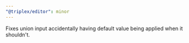 ```yaml
---
"@triplex/editor": minor
---
```


Fixes union input accidentally having default value being applied when it shouldn't.
